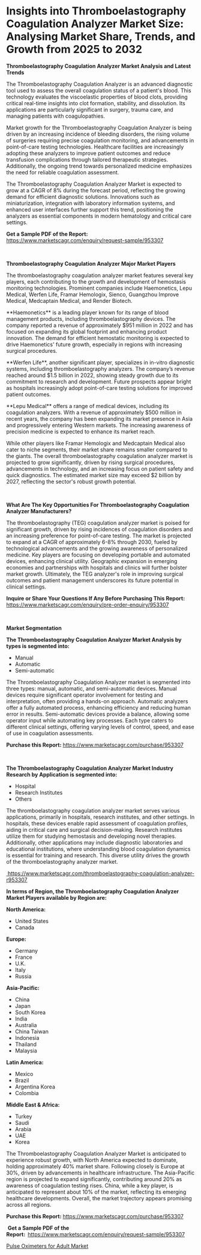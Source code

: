 <p><h1>Insights into Thromboelastography Coagulation Analyzer Market Size: Analysing Market Share, Trends, and Growth from 2025 to 2032</h1></p><p><strong>Thromboelastography Coagulation Analyzer Market Analysis and Latest Trends</strong></p>
<p><p>The Thromboelastography Coagulation Analyzer is an advanced diagnostic tool used to assess the overall coagulation status of a patient's blood. This technology evaluates the viscoelastic properties of blood clots, providing critical real-time insights into clot formation, stability, and dissolution. Its applications are particularly significant in surgery, trauma care, and managing patients with coagulopathies.</p><p>Market growth for the Thromboelastography Coagulation Analyzer is being driven by an increasing incidence of bleeding disorders, the rising volume of surgeries requiring precise coagulation monitoring, and advancements in point-of-care testing technologies. Healthcare facilities are increasingly adopting these analyzers to improve patient outcomes and reduce transfusion complications through tailored therapeutic strategies. Additionally, the ongoing trend towards personalized medicine emphasizes the need for reliable coagulation assessment.</p><p>The Thromboelastography Coagulation Analyzer Market is expected to grow at a CAGR of 8% during the forecast period, reflecting the growing demand for efficient diagnostic solutions. Innovations such as miniaturization, integration with laboratory information systems, and enhanced user interfaces further support this trend, positioning the analyzers as essential components in modern hematology and critical care settings.</p></p>
<p><strong>Get a Sample PDF of the Report:&nbsp;</strong> <a href="https://www.marketscagr.com/enquiry/request-sample/953307?utm_campaign=3076&utm_medium=2&utm_source=Github&utm_content=ia&utm_term=04032025&utm_id=thromboelastography-coagulation-analyzer">https://www.marketscagr.com/enquiry/request-sample/953307</a></p>
<p>&nbsp;</p>
<p><strong>Thromboelastography Coagulation Analyzer Major Market Players</strong></p>
<p><p>The thromboelastography coagulation analyzer market features several key players, each contributing to the growth and development of hemostasis monitoring technologies. Prominent companies include Haemonetics, Lepu Medical, Werfen Life, Framar Hemologix, Sienco, Guangzhou Improve Medical, Medcaptain Medical, and Render Biotech.</p><p>**Haemonetics** is a leading player known for its range of blood management products, including thromboelastography devices. The company reported a revenue of approximately $951 million in 2022 and has focused on expanding its global footprint and enhancing product innovation. The demand for efficient hemostatic monitoring is expected to drive Haemonetics' future growth, especially in regions with increasing surgical procedures.</p><p>**Werfen Life**, another significant player, specializes in in-vitro diagnostic systems, including thromboelastography analyzers. The company’s revenue reached around $1.5 billion in 2022, showing steady growth due to its commitment to research and development. Future prospects appear bright as hospitals increasingly adopt point-of-care testing solutions for improved patient outcomes.</p><p>**Lepu Medical** offers a range of medical devices, including its coagulation analyzers. With a revenue of approximately $500 million in recent years, the company has been expanding its market presence in Asia and progressively entering Western markets. The increasing awareness of precision medicine is expected to enhance its market reach.</p><p>While other players like Framar Hemologix and Medcaptain Medical also cater to niche segments, their market share remains smaller compared to the giants. The overall thromboelastography coagulation analyzer market is projected to grow significantly, driven by rising surgical procedures, advancements in technology, and an increasing focus on patient safety and quick diagnostics. The estimated market size may exceed $2 billion by 2027, reflecting the sector's robust growth potential.</p></p>
<p>&nbsp;</p>
<p><strong>What Are The Key Opportunities For Thromboelastography Coagulation Analyzer Manufacturers?</strong></p>
<p><p>The thromboelastography (TEG) coagulation analyzer market is poised for significant growth, driven by rising incidences of coagulation disorders and an increasing preference for point-of-care testing. The market is projected to expand at a CAGR of approximately 6-8% through 2030, fueled by technological advancements and the growing awareness of personalized medicine. Key players are focusing on developing portable and automated devices, enhancing clinical utility. Geographic expansion in emerging economies and partnerships with hospitals and clinics will further bolster market growth. Ultimately, the TEG analyzer's role in improving surgical outcomes and patient management underscores its future potential in clinical settings.</p></p>
<p><strong>Inquire or Share Your Questions If Any Before Purchasing This Report:</strong> <a href="https://www.marketscagr.com/enquiry/pre-order-enquiry/953307?utm_campaign=3076&utm_medium=2&utm_source=Github&utm_content=ia&utm_term=04032025&utm_id=thromboelastography-coagulation-analyzer">https://www.marketscagr.com/enquiry/pre-order-enquiry/953307</a></p>
<p>&nbsp;</p>
<p><strong>Market Segmentation</strong></p>
<p><strong>The Thromboelastography Coagulation Analyzer Market Analysis by types is segmented into:</strong></p>
<p><ul><li>Manual</li><li>Automatic</li><li>Semi-automatic</li></ul></p>
<p><p>The Thromboelastography Coagulation Analyzer market is segmented into three types: manual, automatic, and semi-automatic devices. Manual devices require significant operator involvement for testing and interpretation, often providing a hands-on approach. Automatic analyzers offer a fully automated process, enhancing efficiency and reducing human error in results. Semi-automatic devices provide a balance, allowing some operator input while automating key processes. Each type caters to different clinical settings, offering varying levels of control, speed, and ease of use in coagulation assessments.</p></p>
<p><strong>Purchase this Report:&nbsp;</strong><a href="https://www.marketscagr.com/purchase/953307?utm_campaign=3076&utm_medium=2&utm_source=Github&utm_content=ia&utm_term=04032025&utm_id=thromboelastography-coagulation-analyzer">https://www.marketscagr.com/purchase/953307</a></p>
<p>&nbsp;</p>
<p><strong>The Thromboelastography Coagulation Analyzer Market Industry Research by Application is segmented into:</strong></p>
<p><ul><li>Hospital</li><li>Research Institutes</li><li>Others</li></ul></p>
<p><p>The thromboelastography coagulation analyzer market serves various applications, primarily in hospitals, research institutes, and other settings. In hospitals, these devices enable rapid assessment of coagulation profiles, aiding in critical care and surgical decision-making. Research institutes utilize them for studying hemostasis and developing novel therapies. Additionally, other applications may include diagnostic laboratories and educational institutions, where understanding blood coagulation dynamics is essential for training and research. This diverse utility drives the growth of the thromboelastography analyzer market.</p></p>
<p><a href="https://www.marketscagr.com/thromboelastography-coagulation-analyzer-r953307?utm_campaign=3076&utm_medium=2&utm_source=Github&utm_content=ia&utm_term=04032025&utm_id=thromboelastography-coagulation-analyzer">&nbsp;https://www.marketscagr.com/thromboelastography-coagulation-analyzer-r953307</a></p>
<p><strong>In terms of Region, the Thromboelastography Coagulation Analyzer Market Players available by Region are:</strong></p>
<p>
    <p> <strong> North America: </strong>
        <ul>
            <li>United States</li>
            <li>Canada</li>
        </ul>
        </p> 
    <p> <strong> Europe: </strong>
        <ul>
            <li>Germany</li>
            <li>France</li>
            <li>U.K.</li>
            <li>Italy</li>
            <li>Russia</li>
        </ul>
        </p> 
    <p> <strong> Asia-Pacific: </strong>
        <ul>
            <li>China</li>
            <li>Japan</li>
            <li>South Korea</li>
            <li>India</li>
            <li>Australia</li>
            <li>China Taiwan</li>
            <li>Indonesia</li>
            <li>Thailand</li>
            <li>Malaysia</li>
        </ul>
        </p> 
    <p> <strong> Latin America: </strong>
        <ul>
            <li>Mexico</li>
            <li>Brazil</li>
            <li>Argentina Korea</li>
            <li>Colombia</li>
        </ul>
        </p> 
    <p> <strong> Middle East & Africa: </strong>
        <ul>
            <li>Turkey</li>
            <li>Saudi</li>
            <li>Arabia</li>
            <li>UAE</li>
            <li>Korea</li>
        </ul>
    </p>
    </p>
<p><p>The Thromboelastography Coagulation Analyzer Market is anticipated to experience robust growth, with North America expected to dominate, holding approximately 40% market share. Following closely is Europe at 30%, driven by advancements in healthcare infrastructure. The Asia-Pacific region is projected to expand significantly, contributing around 20% as awareness of coagulation testing rises. China, while a key player, is anticipated to represent about 10% of the market, reflecting its emerging healthcare developments. Overall, the market trajectory appears promising across all regions.</p></p>
<p><strong>Purchase this Report: </strong><a href="https://www.marketscagr.com/purchase/953307?utm_campaign=3076&utm_medium=2&utm_source=Github&utm_content=ia&utm_term=04032025&utm_id=thromboelastography-coagulation-analyzer">https://www.marketscagr.com/purchase/953307</a></p>
<p>&nbsp;<strong>Get a Sample PDF of the Report:&nbsp;&nbsp;</strong><a href="https://www.marketscagr.com/enquiry/request-sample/953307?utm_campaign=3076&utm_medium=2&utm_source=Github&utm_content=ia&utm_term=04032025&utm_id=thromboelastography-coagulation-analyzer">https://www.marketscagr.com/enquiry/request-sample/953307</a></p>
<p><strong></strong></p>
<p><p><a href="https://github.com/viipposahko25/Market-Research-Report-List-1/blob/main/pulse-oximeters-for-adult-market.md?utm_campaign=3076&utm_medium=2&utm_source=Github&utm_content=ia&utm_term=04032025&utm_id=thromboelastography-coagulation-analyzer">Pulse Oximeters for Adult Market</a></p></p>